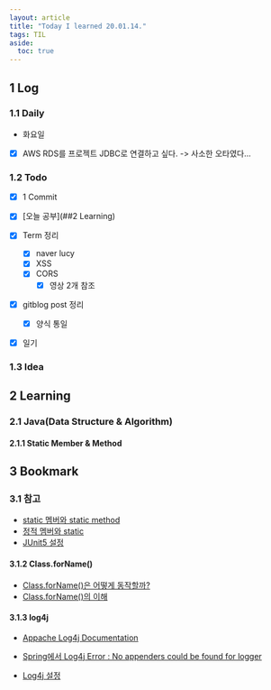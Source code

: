 ```yaml
---
layout: article
title: "Today I learned 20.01.14."
tags: TIL
aside:
  toc: true
---
```


## 1 Log

### 1.1 Daily

- 화요일
- [x] AWS RDS를 프로젝트 JDBC로 연결하고 싶다. -> 사소한 오타였다...




### 1.2 Todo

- [x] 1 Commit

- [x] [오늘 공부](##2 Learning)

- [x] Term 정리
  - [x] naver lucy
  - [x] XSS
  - [x] CORS
    - [x] 영상 2개 참조
  
- [x] gitblog post 정리
  
  - [x] 양식 통일
  
- [x] 일기

  

### 1.3 Idea






## 2 Learning

### 2.1 Java(Data Structure & Algorithm)

#### 2.1.1 Static Member & Method






## 3 Bookmark
### 3.1 참고

- [static 멤버와 static method](https://gmlwjd9405.github.io/2018/08/04/java-static.html)
- [정적 멤버와 static](https://cornswrold.tistory.com/151)
- [JUnit5 설정](https://javacan.tistory.com/entry/JUnit-5-Intro)

#### 3.1.2 Class.forName()

- [Class.forName()은 어떻게 동작할까?](https://kyun2.tistory.com/23)
- [Class.forName()의 이해](https://m.blog.naver.com/PostView.nhn?blogId=modussk&logNo=140049328193&proxyReferer=https%3A%2F%2Fwww.google.com%2F)

#### 3.1.3 log4j

- [Appache Log4j Documentation](https://logging.apache.org/log4j/2.x/javadoc.html)

- [Spring에서 Log4j Error : No appenders could be found for logger](https://otrodevym.tistory.com/entry/log4jWARN-No-appenders-could-be-found-for-logger-jdbcaudit)

- [Log4j 설정](https://pupustory.tistory.com/153)
